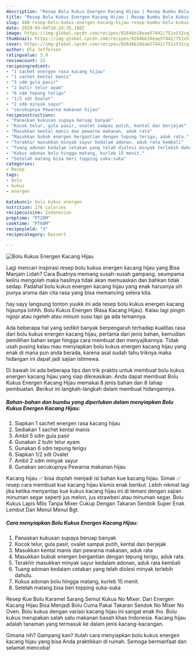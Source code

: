 ```yaml
---
description: "Resep Bolu Kukus Energen Kacang Hijau | Resep Bumbu Bolu Kukus Energen Kacang Hijau Yang Enak Dan Lezat"
title: "Resep Bolu Kukus Energen Kacang Hijau | Resep Bumbu Bolu Kukus Energen Kacang Hijau Yang Enak Dan Lezat"
slug: 480-resep-bolu-kukus-energen-kacang-hijau-resep-bumbu-bolu-kukus-energen-kacang-hijau-yang-enak-dan-lezat
date: 2020-05-04T10:24:35.188Z
image: https://img-global.cpcdn.com/recipes/0264bb18eae57442/751x532cq70/bolu-kukus-energen-kacang-hijau-foto-resep-utama.jpg
thumbnail: https://img-global.cpcdn.com/recipes/0264bb18eae57442/751x532cq70/bolu-kukus-energen-kacang-hijau-foto-resep-utama.jpg
cover: https://img-global.cpcdn.com/recipes/0264bb18eae57442/751x532cq70/bolu-kukus-energen-kacang-hijau-foto-resep-utama.jpg
author: Ola Jefferson
ratingvalue: 3.9
reviewcount: 15
recipeingredient:
- "1 sachet energen rasa kacang hijau"
- "1 sachet kental manis"
- "5 sdm gula pasir"
- "2 butir telur ayam"
- "6 sdm tepung terigu"
- "1/2 sdt Ovalet"
- "2 sdm minyak sayur"
- "secukupnya Pewarna makanan hijau"
recipeinstructions:
- "Panaskan kukusan supaya beruap banyak"
- "Kocok telur, gula pasir, ovalet sampai putih, kental dan berjejak"
- "Masukkan kental manis dan pewarna makanan, aduk rata"
- "Masukkan bubuk energen bergantian dengan tepung terigu, aduk rata."
- "Terakhir masukkan minyak sayur kedalam adonan, aduk rata kembali"
- "Tuang adonan kedalam cetakan yang telah diolesi minyak terlebih dahulu."
- "Kukus adonan bolu hingga matang, kurleb 15 menit."
- "Setelah matang bisa beri topping suka-suka"
categories:
- Resep
tags:
- bolu
- kukus
- energen

katakunci: bolu kukus energen 
nutrition: 276 calories
recipecuisine: Indonesian
preptime: "PT20M"
cooktime: "PT60M"
recipeyield: "3"
recipecategory: Dessert

---
```



![Bolu Kukus Energen Kacang Hijau](https://img-global.cpcdn.com/recipes/0264bb18eae57442/751x532cq70/bolu-kukus-energen-kacang-hijau-foto-resep-utama.jpg)

Lagi mencari inspirasi resep bolu kukus energen kacang hijau yang Bisa Manjain Lidah? Cara Buatnya memang susah-susah gampang. seumpama keliru mengolah maka hasilnya tidak akan memuaskan dan bahkan tidak sedap. Padahal bolu kukus energen kacang hijau yang enak harusnya sih punya aroma dan cita rasa yang bisa memancing selera kita.

hay sayy langsung tonton yuukk ini ada resep bolu kukus energen kacang hijaunya lohhh. Bolu Kukus Energen (Rasa Kacang Hijau). Kalau lagi pingin ngopi atau ngeteh atau minum susu tapi ga ada temannya.

Ada beberapa hal yang sedikit banyak berpengaruh terhadap kualitas rasa dari bolu kukus energen kacang hijau, pertama dari jenis bahan, kemudian pemilihan bahan segar hingga cara membuat dan menyajikannya. Tidak usah pusing kalau mau menyiapkan bolu kukus energen kacang hijau yang enak di mana pun anda berada, karena asal sudah tahu triknya maka hidangan ini dapat jadi sajian istimewa.


Di bawah ini ada beberapa tips dan trik praktis untuk membuat bolu kukus energen kacang hijau yang siap dikreasikan. Anda dapat membuat Bolu Kukus Energen Kacang Hijau memakai 8 jenis bahan dan 8 tahap pembuatan. Berikut ini langkah-langkah dalam membuat hidangannya.

<!--inarticleads1-->

##### Bahan-bahan dan bumbu yang diperlukan dalam menyiapkan Bolu Kukus Energen Kacang Hijau:

1. Siapkan 1 sachet energen rasa kacang hijau
1. Sediakan 1 sachet kental manis
1. Ambil 5 sdm gula pasir
1. Gunakan 2 butir telur ayam
1. Gunakan 6 sdm tepung terigu
1. Siapkan 1/2 sdt Ovalet
1. Ambil 2 sdm minyak sayur
1. Gunakan secukupnya Pewarna makanan hijau


Kacang hijau ✅ bisa doplah menjadi isi bahan kue kacang hijau. Simak ✅ resep cara membuat kue kacang hijau kismis enak berikut. Lebih nikmat lagi jika ketika menyantap kue kukus kacang hijau ini di temani dengan sajian minuman segar seperti jus melon, jus strawberi atau minuman segar. Bolu Kukus Lapis Milo Tanpa Mixer Cukup Dengan Takaran Sendok Super Enak Lembut Dan Menul Menul Bgt. 

<!--inarticleads2-->

##### Cara menyiapkan Bolu Kukus Energen Kacang Hijau:

1. Panaskan kukusan supaya beruap banyak
1. Kocok telur, gula pasir, ovalet sampai putih, kental dan berjejak
1. Masukkan kental manis dan pewarna makanan, aduk rata
1. Masukkan bubuk energen bergantian dengan tepung terigu, aduk rata.
1. Terakhir masukkan minyak sayur kedalam adonan, aduk rata kembali
1. Tuang adonan kedalam cetakan yang telah diolesi minyak terlebih dahulu.
1. Kukus adonan bolu hingga matang, kurleb 15 menit.
1. Setelah matang bisa beri topping suka-suka


Resep Kue Bolu Karamel Sarang Semut Kukus No Mixer. Dari Energen Kacang Hijau Bisa Menjadi Bolu Cuma Pakai Takaran Sendok No Mixer No Oven. Bolu kukus dengan variasi kacang hijau ini sangat enak lho. Bolu kukus merupakan salah satu makanan basah khas Indonesia. Kacang hijau adalah tanaman yang termasuk ke dalam jenis kacang-kacangan. 

Gimana nih? Gampang kan? Itulah cara menyiapkan bolu kukus energen kacang hijau yang bisa Anda praktikkan di rumah. Semoga bermanfaat dan selamat mencoba!
